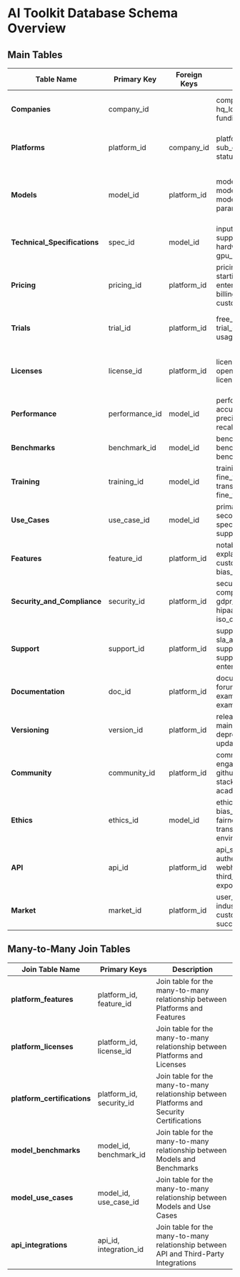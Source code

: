 # AI Toolkit Database Schema Overview

## Main Tables

| **Table Name**                | **Primary Key** | **Foreign Keys** | **Additional Fields**                                                                                                                                                                    | **Constraints**                                                                                                         | **Timestamps Required** |
| ----------------------------- | --------------- | ---------------- | ---------------------------------------------------------------------------------------------------------------------------------------------------------------------------------------- | ------------------------------------------------------------------------------------------------------------------------ | ----------------------- |
| **Companies** | company_id |  | company_name, hq_location, company_size, funding_stage, website_url | NOT NULL: company_name; UNIQUE: company_name | Yes |
| **Platforms** | platform_id | company_id | platform_name, category, sub_category, platform_url, status | NOT NULL: platform_name, category; UNIQUE: platform_name | Yes |
| **Models** | model_id | platform_id | model_family, model_version, model_variants, architecture, parameters_count | NOT NULL: model_family, model_version; UNIQUE: model_family, model_version | Yes |
| **Technical_Specifications** | spec_id | model_id | input_types, output_types, supported_languages, hardware_requirements, gpu_acceleration | NOT NULL: model_id | Yes |
| **Pricing** | pricing_id | platform_id | pricing_model, starting_price, enterprise_pricing, billing_frequency, custom_pricing_available | CHECK: pricing_model IN ('Subscription', 'One-Time', 'Usage-Based') | Yes |
| **Trials** | trial_id | platform_id | free_trial_plan, trial_duration, trial_duration_unit, usage_limits | CHECK: trial_duration_unit IN ('Day', 'Week', 'Month', 'Year') | Yes |
| **Licenses** | license_id | platform_id | license_name, license_type, open_source_status, license_url, expiration_date | CHECK: license_type IN ('Open-source', 'Proprietary', 'Creative Commons', 'Other') | Yes |
| **Performance** | performance_id | model_id | performance_metrics, accuracy_metrics, precision_metrics, recall_metrics, f1_score | NOT NULL: model_id | Yes |
| **Benchmarks** | benchmark_id | model_id | benchmark_name, benchmark_score, benchmark_details | NOT NULL: model_id | Yes |
| **Training** | training_id | model_id | training_methodology, fine_tuning_supported, transfer_learning_supported, fine_tuning_performance | NOT NULL: model_id | Yes |
| **Use_Cases** | use_case_id | model_id | primary_use_case, secondary_use_cases, specialized_domains, supported_tasks, limitations | NOT NULL: model_id, primary_use_case | Yes |
| **Features** | feature_id | platform_id | notable_features, explainability_features, customization_options, bias_mitigation_approaches | NOT NULL: notable_features | Yes |
| **Security_and_Compliance** | security_id | platform_id | security_certifications, compliance_standards, gdpr_compliance, hipaa_compliance, iso_certifications | NOT NULL: security_certifications | Yes |
| **Support** | support_id | platform_id | support_options, sla_available, support_channels, support_hours, enterprise_support |  | Yes |
| **Documentation** | doc_id | platform_id | documentation_url, faq_url, forum_url, example_code_available, example_code_languages |  | Yes |
| **Versioning** | version_id | platform_id | release_date, last_updated, maintenance_status, deprecation_date, update_frequency |  | Yes |
| **Community** | community_id | platform_id | community_size, engagement_score, github_repository, stackoverflow_tags, academic_papers |  | Yes |
| **Ethics** | ethics_id | model_id | ethical_guidelines_url, bias_evaluation, fairness_metrics, transparency_score, environmental_impact |  | Yes |
| **API** | api_id | platform_id | api_standards, authentication_methods, webhook_support, third_party_integrations, export_formats |  | Yes |
| **Market** | market_id | platform_id | user_count, adoption_rate, industry_penetration, customer_profile, success_stories |  | Yes |

## Many-to-Many Join Tables

| **Join Table Name**          | **Primary Keys**                | **Description**                                                                                |
| ---------------------------- | ------------------------------- | ---------------------------------------------------------------------------------------------- |
| **platform_features** | platform_id, feature_id | Join table for the many-to-many relationship between Platforms and Features |
| **platform_licenses** | platform_id, license_id | Join table for the many-to-many relationship between Platforms and Licenses |
| **platform_certifications** | platform_id, security_id | Join table for the many-to-many relationship between Platforms and Security Certifications |
| **model_benchmarks** | model_id, benchmark_id | Join table for the many-to-many relationship between Models and Benchmarks |
| **model_use_cases** | model_id, use_case_id | Join table for the many-to-many relationship between Models and Use Cases |
| **api_integrations** | api_id, integration_id | Join table for the many-to-many relationship between API and Third-Party Integrations |
